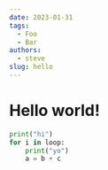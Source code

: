 ```yaml
---
date: 2023-01-31
tags:
  - Foo
  - Bar
authors:
  - steve
slug: hello
---
```


# Hello world!

```python
print("hi")
for i in loop:
    print("yo")
    a = b + c
```